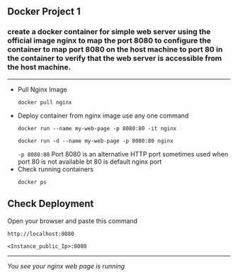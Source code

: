 
## Docker Project 1

### create a docker container for simple web server using the official image nginx to map the port 8080 to configure the container to map port 8080 on the host machine to port 80 in the container to verify that the web server is accessible from the host machine. 
--------

- Pull Nginx Image
  ```
  docker pull nginx
  ```
- Deploy container from nginx image
  use any one command
  ```
  docker run --name my-web-page -p 8080:80 -it nginx
  ```
  ```
  docker run -d --name my-web-page -p 8080:80 nginx
  ```
  `-p 8080:80` Port 8080 is an alternative HTTP port sometimes used when port 80 is not available bt 80 is default nginx port
- Check running containers
  ```
  docker ps
  ```
## Check Deployment
Open your browser and paste this command
```
http://localhost:8080
 ```
```
<Instance_public_Ip>:8080
```
--- 
*You see your nginx web page is running*


